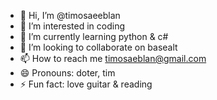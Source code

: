 - 👋 Hi, I’m @timosaeeblan
- 👀 I’m interested in coding
- 🌱 I’m currently learning python & c#
- 💞️ I’m looking to collaborate on basealt
- 📫 How to reach me timosaeblan@gmail.com
- 😄 Pronouns: doter, tim
- ⚡ Fun fact: love guitar & reading

<!---
timosaeeblan/timosaeeblan is a ✨ special ✨ repository because its `README.md` (this file) appears on your GitHub profile.
You can click the Preview link to take a look at your changes.
--->
